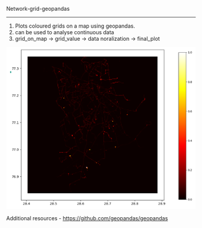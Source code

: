 Network-grid-geopandas
<hr>

1. Plots coloured grids on a map using geopandas.
2. can be used to analyse continuous data 
3. grid_on_map -> grid_value -> data noralization -> final_plot

![Network grid](/images/network.png)

Additional resources - https://github.com/geopandas/geopandas
